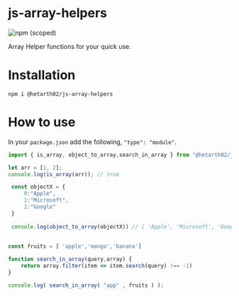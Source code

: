 # js-array-helpers
![npm (scoped)](https://img.shields.io/npm/v/@hetarth02/js-array-helpers?style=for-the-badge)

Array Helper functions for your quick use.

# Installation

```cd
npm i @hetarth02/js-array-helpers
```

# How to use

In your `package.json` add the following, `"type": "module"`.

```js
import { is_array, object_to_array,search_in_array } from "@hetarth02/js-array-helpers";

let arr = [1, 2];
console.log(is_array(arr)); // true

 const objectX = {
     0:"Apple",
     1:"Microsoft",
     2:"Google"
 }
 
 console.log(object_to_array(objectX)) // [ 'Apple', 'Microsoft', 'Google' ]
 
 
const fruits = [ 'apple','mango','banana']

function search_in_array(query,array) {
    return array.filter(item => item.search(query) !== -1)
}

console.log( search_in_array( "app" , fruits ) );

```
